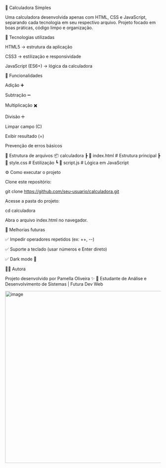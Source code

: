 📱 Calculadora Simples

Uma calculadora desenvolvida apenas com HTML, CSS e JavaScript, separando cada tecnologia em seu respectivo arquivo.
Projeto focado em boas práticas, código limpo e organização.

🚀 Tecnologias utilizadas

HTML5 → estrutura da aplicação

CSS3 → estilização e responsividade

JavaScript (ES6+) → lógica da calculadora

🎯 Funcionalidades

Adição ➕

Subtração ➖

Multiplicação ✖️

Divisão ➗

Limpar campo (C)

Exibir resultado (=)

Prevenção de erros básicos

📂 Estrutura de arquivos
📦 calculadora
 ┣ 📜 index.html     # Estrutura principal
 ┣ 📜 style.css      # Estilização
 ┗ 📜 script.js      # Lógica em JavaScript


⚙️ Como executar o projeto

Clone este repositório:

git clone https://github.com/seu-usuario/calculadora.git


Acesse a pasta do projeto:

cd calculadora


Abra o arquivo index.html no navegador.

📌 Melhorias futuras

✅ Impedir operadores repetidos (ex: ++, --)

✅ Suporte a teclado (usar números e Enter direto)

✅ Dark mode 🌙

👩‍💻 Autora

Projeto desenvolvido por Pamella Oliveira ✨
📌 Estudante de Análise e Desenvolvimento de Sistemas | Futura Dev Web


<img width="1145" height="557" alt="image" src="https://github.com/user-attachments/assets/26b491af-5195-41ea-8016-175956bf938f" />
